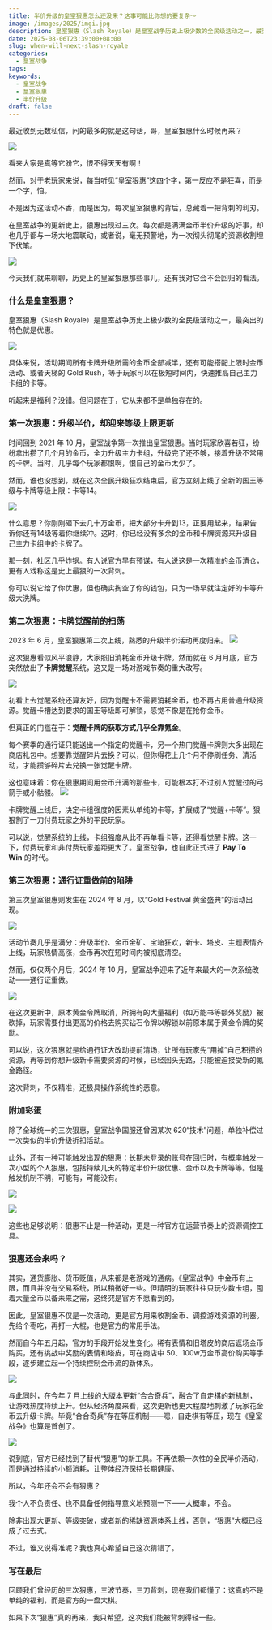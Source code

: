 ```yaml
---
title: 半价升级的皇室狠惠怎么还没来？这事可能比你想的要复杂～
image: /images/2025/imgi.jpg
description: 皇室狠惠（Slash Royale）是皇室战争历史上极少数的全民级活动之一，最突出的特色就是优惠。
date: 2025-08-06T23:39:00+08:00
slug: when-will-next-slash-royale
categories:
  - 皇室战争
tags: 
keywords:
  - 皇室战争
  - 皇室狠惠
  - 半价升级
draft: false
---
```

最近收到无数私信，问的最多的就是这句话，哥，皇室狠惠什么时候再来？

![](index-1754494915345.webp)

看来大家是真等它盼它，恨不得天天有啊！

然而，对于老玩家来说，每当听见“皇室狠惠”这四个字，第一反应不是狂喜，而是一个字，怕。

不是因为这活动不香，而是因为，每次皇室狠惠的背后，总藏着一把背刺的利刃。

在皇室战争的更新史上，狠惠出现过三次。每次都是满满金币半价升级的好事，却也几乎都与一场大地震联动，或者说，毫无预警地，为一次彻头彻尾的资源收割埋下伏笔。

![](index-1754494921841.webp)

今天我们就来聊聊，历史上的皇室狠惠那些事儿，还有我对它会不会回归的看法。

### 什么是皇室狠惠？

皇室狠惠（Slash Royale）是皇室战争历史上极少数的全民级活动之一，最突出的特色就是优惠。

![](index-1754494927752.png)

具体来说，活动期间所有卡牌升级所需的金币全部减半，还有可能搭配上限时金币活动、或者天梯的 Gold Rush，等于玩家可以在极短时间内，快速推高自己主力卡组的卡等。

听起来是福利？没错。但问题在于，它从来都不是单独存在的。

### 第一次狠惠：升级半价，却迎来等级上限更新

时间回到 2021 年 10 月，皇室战争第一次推出皇室狠惠。当时玩家欣喜若狂，纷纷拿出攒了几个月的金币，全力升级主力卡组，升级完了还不够，接着升级不常用的卡牌。当时，几乎每个玩家都恨啊，恨自己的金币太少了。

然而，谁也没想到，就在这次全民升级狂欢结束后，官方立刻上线了全新的国王等级与卡牌等级上限：卡等14。

![](index-1754494932486.png)

什么意思？你刚刚砸下去几十万金币，把大部分卡升到13，正要用起来，结果告诉你还有14级等着你继续冲。这时，你已经没有多余的金币和卡牌资源来升级自己主力卡组中的卡牌了。

那一刻，社区几乎炸锅。有人说官方早有预谋，有人说这是一次精准的金币清仓，更有人戏称这是史上最狠的一次背刺。

你可以说它给了你优惠，但也确实掏空了你的钱包，只为一场早就注定好的卡等升级大洗牌。

### 第二次狠惠：卡牌觉醒前的扫荡

2023 年 6 月，皇室狠惠第二次上线，熟悉的升级半价活动再度归来。
![](index-1754494937527.webp)

这次狠惠看似风平浪静，大家照旧消耗金币升级卡牌。然而就在 6 月月底，官方突然放出了**卡牌觉醒**系统，这又是一场对游戏节奏的重大改写。

![](index-1754494941969.webp)

初看上去觉醒系统还算友好，因为觉醒卡不需要消耗金币，也不再占用普通升级资源。觉醒卡槽达到要求的国王等级即可解锁，感觉不像是在抢你金币。

但真正的门槛在于：**觉醒卡牌的获取方式几乎全靠氪金**。

每个赛季的通行证只能送出一个指定的觉醒卡，另一个热门觉醒卡牌则大多出现在商店礼包中。想要靠觉醒碎片去换？可以，但你得花上几个月不停刷任务、清活动，才能攒够碎片去兑换一张觉醒卡牌。

这也意味着：你在狠惠期间用金币升满的那些卡，可能根本打不过别人觉醒过的弓箭手或小骷髅。
![](index-1754494946134.webp)

卡牌觉醒上线后，决定卡组强度的因素从单纯的卡等，扩展成了“觉醒+卡等”。狠狠割了一刀付费玩家之外的平民玩家。

可以说，觉醒系统的上线，卡组强度从此不再单看卡等，还得看觉醒卡牌。这一下，付费玩家和非付费玩家差距更大了。皇室战争，也自此正式进了 **Pay To Win** 的时代。

### 第三次狠惠：通行证重做前的陷阱

第三次皇室狠惠则发生在 2024 年 8 月，以“Gold Festival 黄金盛典”的活动出现。

![](index-1754494954348.webp)

活动节奏几乎是满分：升级半价、金币金矿、宝箱狂欢，新卡、塔皮、主题表情齐上线，玩家热情高涨，金币再次在短时间内被彻底清空。

然而，仅仅两个月后，2024 年 10 月，皇室战争迎来了近年来最大的一次系统改动——通行证重做。

![](index-1754494960359.webp)

在这次更新中，原本黄金令牌取消，所拥有的大量福利（如万能书等额外奖励）被砍掉，玩家需要付出更高的价格去购买钻石令牌以解锁以前原本属于黄金令牌的奖励。

可以说，这次狠惠就是给通行证大改动提前清场，让所有玩家先“用掉”自己积攒的资源，再等到你想升级新卡需要资源的时候，已经回头无路，只能被迫接受新的氪金路径。

这次背刺，不仅精准，还极具操作系统性的恶意。

### 附加彩蛋

除了全球统一的三次狠惠，皇室战争国服还曾因某次 620“技术”问题，单独补偿过一次类似的半价升级折扣活动。

此外，还有一种可能触发出现的狠惠：长期未登录的账号在回归时，有概率触发一次小型的个人狠惠，包括持续几天的特定半价升级优惠、金币以及卡牌等等。但是触发机制不明，可能有，可能没有。

![](index-1754494966048.png)

![](index-1754494971254.webp)

这些也足够说明：狠惠不止是一种活动，更是一种官方在运营节奏上的资源调控工具。

### 狠惠还会来吗？

其实，通货膨胀、货币贬值，从来都是老游戏的通病。《皇室战争》中金币有上限，而且并没有交易系统，所以稍微好一些。但精明的玩家往往只玩少数卡组，囤着大量金币以备未来之需，这终究是官方不愿看到的。

因此，皇室狠惠不仅是一次活动，更是官方用来收割金币、调控游戏资源的利器。先给个枣吃，再打一大棍，也是官方的常用手法。

然而自今年五月起，官方的手段开始发生变化。稀有表情和旧塔皮的商店返场金币购买，还有挑战中奖励的表情和塔皮，可在商店中 50、100w万金币高价购买等手段，逐步建立起一个持续控制金币流的新体系。

![](index-1754494975869.webp)

与此同时，在今年 7 月上线的大版本更新“合合奇兵”，融合了自走棋的新机制，让游戏热度持续上升。但从经济角度来看，这次更新也更大程度地刺激了玩家花金币去升级卡牌。毕竟“合合奇兵”存在等压机制——嗯，自走棋有等压，现在《皇室战争》也算是首创了。

![](index-1754494980669.png)

说到底，官方已经找到了替代“狠惠”的新工具。不再依赖一次性的全民半价活动，而是通过持续的小额消耗，让整体经济保持长期健康。

所以，今年还会不会有狠惠？

我个人不负责任、也不具备任何指导意义地预测一下——大概率，不会。

除非出现大更新、等级突破，或者新的稀缺资源体系上线，否则，“狠惠”大概已经成了过去式。

不过，谁又说得准呢？我也真心希望自己这次猜错了。

### 写在最后

回顾我们曾经历的三次狠惠，三波节奏，三刀背刺，现在我们都懂了：这真的不是单纯的福利，而是官方的一盘大棋。

如果下次“狠惠”真的再来，我只希望，这次我们能被背刺得轻一些。
